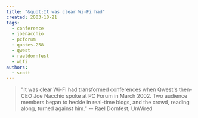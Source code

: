 ```yaml
---
title: "&quot;It was clear Wi-Fi had"
created: 2003-10-21
tags:
  - conference
  - joenacchio
  - pcforum
  - quotes-258
  - qwest
  - raeldornfest
  - wifi
authors:
  - scott
---
```


> "It was clear Wi-Fi had transformed conferences when Qwest's then-CEO Joe Nacchio spoke at PC Forum in March 2002. Two audience members began to heckle in real-time blogs, and the crowd, reading along, turned against him." \-- Rael Dornfest, UnWired

